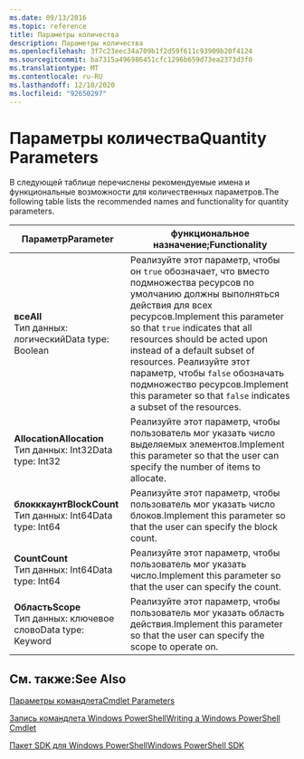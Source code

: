 ```yaml
---
ms.date: 09/13/2016
ms.topic: reference
title: Параметры количества
description: Параметры количества
ms.openlocfilehash: 3f7c23eec34a709b1f2d59f611c93909b20f4124
ms.sourcegitcommit: ba7315a496986451cfc1296b659d73ea2373d3f0
ms.translationtype: MT
ms.contentlocale: ru-RU
ms.lasthandoff: 12/10/2020
ms.locfileid: "92650297"
---
```

# <a name="quantity-parameters"></a><span data-ttu-id="37399-103">Параметры количества</span><span class="sxs-lookup"><span data-stu-id="37399-103">Quantity Parameters</span></span>

<span data-ttu-id="37399-104">В следующей таблице перечислены рекомендуемые имена и функциональные возможности для количественных параметров.</span><span class="sxs-lookup"><span data-stu-id="37399-104">The following table lists the recommended names and functionality for quantity parameters.</span></span>

|<span data-ttu-id="37399-105">Параметр</span><span class="sxs-lookup"><span data-stu-id="37399-105">Parameter</span></span>|<span data-ttu-id="37399-106">функциональное назначение;</span><span class="sxs-lookup"><span data-stu-id="37399-106">Functionality</span></span>|
|---|---|
|<span data-ttu-id="37399-107">**все**</span><span class="sxs-lookup"><span data-stu-id="37399-107">**All**</span></span><br><span data-ttu-id="37399-108">Тип данных: логический</span><span class="sxs-lookup"><span data-stu-id="37399-108">Data type: Boolean</span></span>|<span data-ttu-id="37399-109">Реализуйте этот параметр, чтобы он `true` обозначает, что вместо подмножества ресурсов по умолчанию должны выполняться действия для всех ресурсов.</span><span class="sxs-lookup"><span data-stu-id="37399-109">Implement this parameter so that `true` indicates that all resources should be acted upon instead of a default subset of resources.</span></span> <span data-ttu-id="37399-110">Реализуйте этот параметр, чтобы `false` обозначать подмножество ресурсов.</span><span class="sxs-lookup"><span data-stu-id="37399-110">Implement this parameter so that `false` indicates a subset of the resources.</span></span>|
|<span data-ttu-id="37399-111">**Allocation**</span><span class="sxs-lookup"><span data-stu-id="37399-111">**Allocation**</span></span><br><span data-ttu-id="37399-112">Тип данных: Int32</span><span class="sxs-lookup"><span data-stu-id="37399-112">Data type: Int32</span></span>|<span data-ttu-id="37399-113">Реализуйте этот параметр, чтобы пользователь мог указать число выделяемых элементов.</span><span class="sxs-lookup"><span data-stu-id="37399-113">Implement this parameter so that the user can specify the number of items to allocate.</span></span>|
|<span data-ttu-id="37399-114">**блокккаунт**</span><span class="sxs-lookup"><span data-stu-id="37399-114">**BlockCount**</span></span><br><span data-ttu-id="37399-115">Тип данных: Int64</span><span class="sxs-lookup"><span data-stu-id="37399-115">Data type: Int64</span></span>|<span data-ttu-id="37399-116">Реализуйте этот параметр, чтобы пользователь мог указать число блоков.</span><span class="sxs-lookup"><span data-stu-id="37399-116">Implement this parameter so that the user can specify the block count.</span></span>|
|<span data-ttu-id="37399-117">**Count**</span><span class="sxs-lookup"><span data-stu-id="37399-117">**Count**</span></span><br><span data-ttu-id="37399-118">Тип данных: Int64</span><span class="sxs-lookup"><span data-stu-id="37399-118">Data type: Int64</span></span>|<span data-ttu-id="37399-119">Реализуйте этот параметр, чтобы пользователь мог указать число.</span><span class="sxs-lookup"><span data-stu-id="37399-119">Implement this parameter so that the user can specify the count.</span></span>|
|<span data-ttu-id="37399-120">**Область**</span><span class="sxs-lookup"><span data-stu-id="37399-120">**Scope**</span></span><br><span data-ttu-id="37399-121">Тип данных: ключевое слово</span><span class="sxs-lookup"><span data-stu-id="37399-121">Data type: Keyword</span></span>|<span data-ttu-id="37399-122">Реализуйте этот параметр, чтобы пользователь мог указать область действия.</span><span class="sxs-lookup"><span data-stu-id="37399-122">Implement this parameter so that the user can specify the scope to operate on.</span></span>|

## <a name="see-also"></a><span data-ttu-id="37399-123">См. также:</span><span class="sxs-lookup"><span data-stu-id="37399-123">See Also</span></span>

[<span data-ttu-id="37399-124">Параметры командлета</span><span class="sxs-lookup"><span data-stu-id="37399-124">Cmdlet Parameters</span></span>](./cmdlet-parameters.md)

[<span data-ttu-id="37399-125">Запись командлета Windows PowerShell</span><span class="sxs-lookup"><span data-stu-id="37399-125">Writing a Windows PowerShell Cmdlet</span></span>](./writing-a-windows-powershell-cmdlet.md)

[<span data-ttu-id="37399-126">Пакет SDK для Windows PowerShell</span><span class="sxs-lookup"><span data-stu-id="37399-126">Windows PowerShell SDK</span></span>](../windows-powershell-reference.md)
